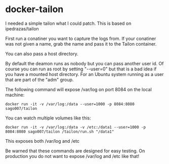 docker-tailon
=============

I needed a simple tailon what I could patch.
This is based on ipedrazas/tailon

First run a conatiner you want to capture the logs from. If your conatiner was not given a name, grab the name and pass it to the Tailon container.

You can also pass a host directory. 

By default the deamon runs as nobody but you can pass another user id. Of course you can run as root by setting "--user=0" but that is a bad idea if you have a mounted host directory.
For an Ubuntu system running as a user that are part of the "adm" group.

The following command will expose /var/log on port 8084 on the local machine:
```
docker run -it -v /var/log:/data --user=1000 -p 8084:8080 sago007/tailon
```


You can watch multiple volumes like this:
```
docker run -it -v /var/log:/data -v /etc:/data1 --user=1000 -p 8084:8080 sago007/tailon /tailon/run.sh "/data1"
```
This exposes both /var/log and /etc

Be warned that these commands are designed for easy testing. On production you do not want to expose /var/log and /etc like that!
